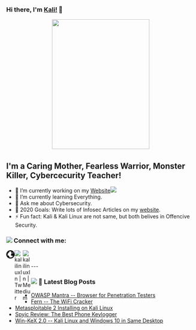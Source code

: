 ### Hi there, I'm [Kali!](https://www.kalilinux.in) 👋

<p align="center">
  <img width="260" height="346" src="https://raw.githubusercontent.com/jaykali/jaykali/master/kali.gif">
</p>

## I'm a Caring Mother, Fearless Warrior, Monster Killer, Cybercecurity Teacher!
 - 🔭 I’m currently working on my [Website](https://www.kalilinux.in)<img src="https://media.giphy.com/media/WUlplcMpOCEmTGBtBW/giphy.gif" width="50">
  - 🌱 I’m currently learning Everything.
  - 💬 Ask me about Cybersecurity.
  - 🥅 2020 Goals: Write lots of Infosec Articles on my [website](https://www.kalilinux.in).
  - ⚡ Fun fact: Kali & Kali Linux are not same, but both belives in Offencive Security.

### <img height="30" src="https://raw.githubusercontent.com/jaykali/jaykali/master/soulgem-homura.gif"/> Connect with me:

[<img align="left" alt="kalilinux.in" width="22px" src="https://raw.githubusercontent.com/iconic/open-iconic/master/svg/globe.svg" />][website]
[<img align="left" alt="kalilinuxIn | Twitter" width="22px" src="https://cdn.jsdelivr.net/npm/simple-icons@v3/icons/twitter.svg" />][twitter]
[<img align="left" alt="kalilinuxIn | Medium" width="22px" src="https://raw.githubusercontent.com/jaykali/jaykali/master/medium.png" />][medium]

<br />
<br />
---

### <img height="30" src="https://raw.githubusercontent.com/jaykali/jaykali/master/soulgem-sayaka.gif"/> 📕 Latest Blog Posts
<!-- BLOG-POST-LIST:START -->
- [OWASP Mantra -- Browser for Penetration Testers](https://www.kalilinux.in/2020/10/owasp-mantra-kali-linux-2020.html)
- [Fern -- The WiFi Cracker](https://www.kalilinux.in/2020/09/fern-wifi-cracker.html)
- [Metasploitable 2 Installing on Kali Linux](https://www.kalilinux.in/2020/09/metasploitable-2-installing-on-kali.html)
- [Spyic Review: The Best Phone Keylogger](https://www.kalilinux.in/2020/09/spyic-review-best-phone-keylogger.html)
- [Win-KeX 2.0 -- Kali Linux and Windows 10 in Same Desktop](https://www.kalilinux.in/2020/09/winkex2-0-update.html)
<!-- BLOG-POST-LIST:END -->





[website]: https://www.kalilinux.in
[twitter]: https://twitter.com/KaliLinux_in
[medium]: https://medium.com/@kalilinux.in
